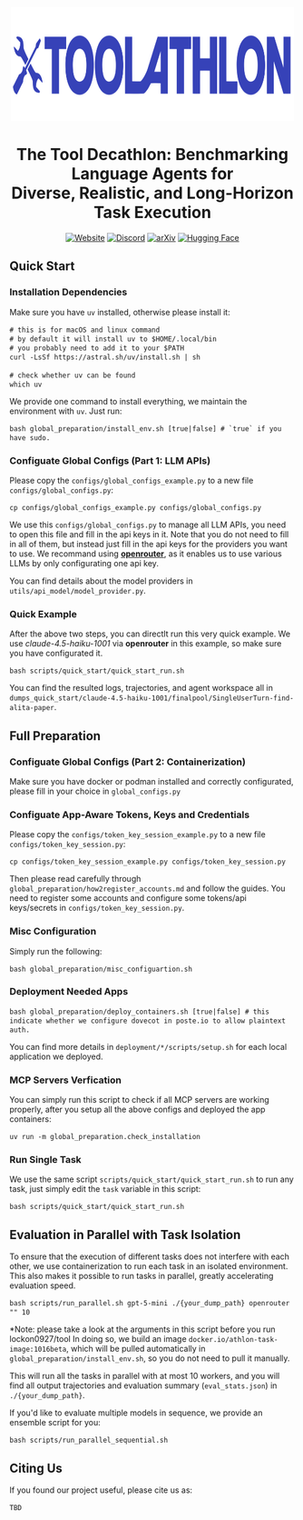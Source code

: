 <div align="center">

 <p align="center">
    <img src="./assets/toolathlon.svg" alt="Logo" width="500" height="200"/>
</p>

# The Tool Decathlon: Benchmarking Language Agents for <br>Diverse, Realistic, and Long-Horizon Task Execution

[![Website](https://img.shields.io/badge/Website-4285F4?style=for-the-badge&logo=google-chrome&logoColor=white)](https://hkust.mintlify.app/)
[![Discord](https://img.shields.io/badge/Join_Our_Discord-5865F2?style=for-the-badge&logo=discord&logoColor=white)](https://discord.gg/Y6DYFMbk)
[![arXiv](https://img.shields.io/badge/Paper-b31b1b?style=for-the-badge&logo=arxiv&logoColor=white)](https://arxiv.org/abs/xxxx.xxxxx)
[![Hugging Face](https://img.shields.io/badge/Trajectories-FFD21E?style=for-the-badge&logo=huggingface&logoColor=black)](https://huggingface.co/datasets/hkust-nlp/Toolathlon-Trajectories)

</div>

## Quick Start

### Installation Dependencies

Make sure you have `uv` installed, otherwise please install it:

```
# this is for macOS and linux command
# by default it will install uv to $HOME/.local/bin
# you probably need to add it to your $PATH
curl -LsSf https://astral.sh/uv/install.sh | sh

# check whether uv can be found
which uv
```

We provide one command to install everything, we maintain the environment with `uv`. Just run:


```
bash global_preparation/install_env.sh [true|false] # `true` if you have sudo.
```

### Configuate Global Configs (Part 1: LLM APIs)

Please copy the `configs/global_configs_example.py` to a new file `configs/global_configs.py`:

```
cp configs/global_configs_example.py configs/global_configs.py
```

We use this `configs/global_configs.py` to manage all LLM APIs, you need to open this file and fill in the api keys in it. Note that you do not need to fill in all of them, but instead just fill in the api keys for the providers you want to use. We recommand using [**openrouter**](https://openrouter.ai/), as it enables us to use various LLMs by only configurating one api key.

You can find details about the model providers in `utils/api_model/model_provider.py`.

### Quick Example

After the above two steps, you can directlt run this very quick example. We use *claude-4.5-haiku-1001* via **openrouter** in this example, so make sure you have configurated it.

```
bash scripts/quick_start/quick_start_run.sh
```

You can find the resulted logs, trajectories, and agent workspace all in `dumps_quick_start/claude-4.5-haiku-1001/finalpool/SingleUserTurn-find-alita-paper`.

## Full Preparation

### Configuate Global Configs (Part 2: Containerization)

Make sure you have docker or podman installed and correctly configurated, please fill in your choice in `global_configs.py`

### Configuate App-Aware Tokens, Keys and Credentials

Please copy the `configs/token_key_session_example.py` to a new file `configs/token_key_session.py`:

```
cp configs/token_key_session_example.py configs/token_key_session.py
```

Then please read carefully through `global_preparation/how2register_accounts.md` and follow the guides. You need to register some accounts and configure some tokens/api keys/secrets in `configs/token_key_session.py`. 

### Misc Configuration

Simply run the following:
```
bash global_preparation/misc_configuartion.sh
```

### Deployment Needed Apps
```
bash global_preparation/deploy_containers.sh [true|false] # this indicate whether we configure dovecot in poste.io to allow plaintext auth.
```

You can find more details in `deployment/*/scripts/setup.sh` for each local application we deployed.

### MCP Servers Verfication

You can simply run this script to check if all MCP servers are working properly, after you setup all the above configs and deployed the app containers:

```
uv run -m global_preparation.check_installation
```

### Run Single Task

We use the same script `scripts/quick_start/quick_start_run.sh` to run any task, just simply edit the `task` variable in this script:

```
bash scripts/quick_start/quick_start_run.sh
```

## Evaluation in Parallel with Task Isolation

To ensure that the execution of different tasks does not interfere with each other, we use containerization to run each task in an isolated environment. This also makes it possible to run tasks in parallel, greatly accelerating evaluation speed.

```
bash scripts/run_parallel.sh gpt-5-mini ./{your_dump_path} openrouter "" 10
```
*Note: please take a look at the arguments in this script before you run
lockon0927/tool
In doing so, we build an image `docker.io/athlon-task-image:1016beta`, which will be pulled automatically in `global_preparation/install_env.sh`, so you do not need to pull it manually.

This will run all the tasks in parallel with at most 10 workers, and you will find all output trajectories and evaluation summary (`eval_stats.json`) in `./{your_dump_path}`.

If you'd like to evaluate multiple models in sequence, we provide an ensemble script for you:

```
bash scripts/run_parallel_sequential.sh
```

## Citing Us
If you found our project useful, please cite us as:
```
TBD
```